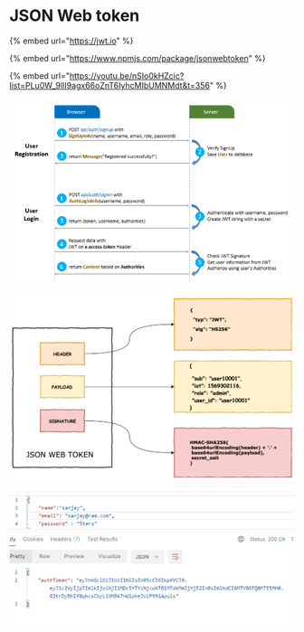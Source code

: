 # JSON Web token

{% embed url="https://jwt.io" %}

{% embed url="https://www.npmjs.com/package/jsonwebtoken" %}

{% embed url="https://youtu.be/nSIo0kHZcic?list=PLu0W_9lII9agx66oZnT6IyhcMIbUMNMdt&t=356" %}

![](<../../../.gitbook/assets/image (11) (1).png>)

![](<../../../.gitbook/assets/image (10) (1).png>)

![return Auth token](<../../../.gitbook/assets/image (7).png>)
